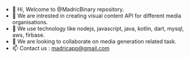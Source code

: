 - 👋 Hi, Welcome to @MadricBinary repository.
- 👀 We are intrested in creating visual content API for different media organisations.
- 🌱 We use technology like nodejs, javascript, java, kotlin, dart, mysql, aws, firbase.
- 💞️ We are looking to collaborate on media generation related task.
- 📫 Contact us : madricapp@gmail.com

<!---
MadricBinary/MadricBinary is a ✨ special ✨ repository because its `README.md` (this file) appears on your GitHub profile.
You can click the Preview link to take a look at your changes.
--->
